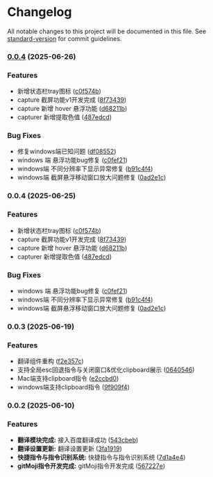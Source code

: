 # Changelog

All notable changes to this project will be documented in this file. See [standard-version](https://github.com/conventional-changelog/standard-version) for commit guidelines.

### [0.0.4](https://github.com/Jimmylxue/snow-tools/compare/v0.0.3...v0.0.4) (2025-06-26)


### Features

* 新增状态栏tray图标 ([c0f574b](https://github.com/Jimmylxue/snow-tools/commit/c0f574b076e950ac5a8d9d49735faf3f7d05e835))
* capture 截屏功能v1开发完成 ([8f73439](https://github.com/Jimmylxue/snow-tools/commit/8f73439e5e3ef49beaceaaf80d5d116c6737ea4f))
* capture 新增 hover 悬浮功能 ([d68211b](https://github.com/Jimmylxue/snow-tools/commit/d68211b0230fe0af1b386638287d8bea2341d37f))
* capturer 新增提取色值 ([487edcd](https://github.com/Jimmylxue/snow-tools/commit/487edcd4fa71814ce83fca97c50b4a31fa5292b2))


### Bug Fixes

* 修复windows端已知问题 ([df08552](https://github.com/Jimmylxue/snow-tools/commit/df0855208c8edbd3af5bda7b24bc306eab88b0d6))
* windows 端 悬浮功能bug修复 ([c0fef21](https://github.com/Jimmylxue/snow-tools/commit/c0fef21f27d49f8b3c9e8b3cf41be9aea0c4645b))
* windows端 不同分辨率下显示异常修复 ([b91c4f4](https://github.com/Jimmylxue/snow-tools/commit/b91c4f43ca60a1356787679831ade911db1eaf57))
* windows端 截屏悬浮移动窗口放大问题修复 ([0ad2e1c](https://github.com/Jimmylxue/snow-tools/commit/0ad2e1c3ec7f4b1bb672b4fac87db6f1ba1edba6))

### 0.0.4 (2025-06-25)


### Features

* 新增状态栏tray图标 ([c0f574b](https://github.com/Jimmylxue/snow-tools/commit/c0f574b076e950ac5a8d9d49735faf3f7d05e835))
* capture 截屏功能v1开发完成 ([8f73439](https://github.com/Jimmylxue/snow-tools/commit/8f73439e5e3ef49beaceaaf80d5d116c6737ea4f))
* capture 新增 hover 悬浮功能 ([d68211b](https://github.com/Jimmylxue/snow-tools/commit/d68211b0230fe0af1b386638287d8bea2341d37f))
* capturer 新增提取色值 ([487edcd](https://github.com/Jimmylxue/snow-tools/commit/487edcd4fa71814ce83fca97c50b4a31fa5292b2))


### Bug Fixes

* windows 端 悬浮功能bug修复 ([c0fef21](https://github.com/Jimmylxue/snow-tools/commit/c0fef21f27d49f8b3c9e8b3cf41be9aea0c4645b))
* windows端 不同分辨率下显示异常修复 ([b91c4f4](https://github.com/Jimmylxue/snow-tools/commit/b91c4f43ca60a1356787679831ade911db1eaf57))
* windows端 截屏悬浮移动窗口放大问题修复 ([0ad2e1c](https://github.com/Jimmylxue/snow-tools/commit/0ad2e1c3ec7f4b1bb672b4fac87db6f1ba1edba6))

### 0.0.3 (2025-06-19)


### Features

* 翻译组件重构 ([f2e357c](https://github.com/Jimmylxue/snow-tools/commit/f2e357ce1398ed84faab477713bba6cd152c9cc5))
* 支持全局esc回退指令与关闭窗口&优化clipboard展示 ([0640546](https://github.com/Jimmylxue/snow-tools/commit/06405461396be24e2e393d00003949ce7b155c90))
* Mac端支持clipboard指令 ([e2ccbd0](https://github.com/Jimmylxue/snow-tools/commit/e2ccbd0cf2cadae00c543eb02a75ca9cc9647946))
* windows端支持clipboard指令 ([9f909f4](https://github.com/Jimmylxue/snow-tools/commit/9f909f44a8039564f2f61f315e0d8b4874b56a90))

### 0.0.2 (2025-06-10)


### Features

* **翻译模块完成:** 接入百度翻译成功 ([543cbeb](https://github.com/Jimmylxue/snow-tools/commit/543cbeb9c165b0082ea18326806c325fbd0e15f4))
* **翻译设置更新:** 翻译设置更新 ([3fa1919](https://github.com/Jimmylxue/snow-tools/commit/3fa1919a9824174b93f4edbbd18a9fd3159ca2ac))
* **快捷指令与指令识别系统:** 快捷指令与指令识别系统 ([7d1a4e4](https://github.com/Jimmylxue/snow-tools/commit/7d1a4e45492b2b44ccb47f892b41156913fbc6ab))
* **gitMoji指令开发完成:** gitMoji指令开发完成 ([567227e](https://github.com/Jimmylxue/snow-tools/commit/567227e65436a51e643b024749710aefe51add6a))
